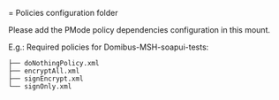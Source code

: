 = Policies configuration folder

Please add the PMode policy dependencies configuration in this mount.

E.g.: Required policies for Domibus-MSH-soapui-tests:
```
├── doNothingPolicy.xml
├── encryptAll.xml
├── signEncrypt.xml
└── signOnly.xml
```

